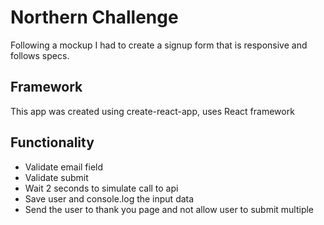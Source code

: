# Northern Challenge

Following a mockup I had to create a signup form that is responsive and follows specs.

## Framework

This app was created using create-react-app, uses React framework

## Functionality

* Validate email field
* Validate submit
* Wait 2 seconds to simulate call to api
* Save user and console.log the input data
* Send the user to thank you page and not allow user to submit multiple
